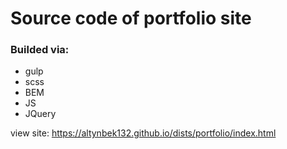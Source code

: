 # Source code of portfolio site
### Builded via:
- gulp
- scss
- BEM
- JS
- JQuery

view site: https://altynbek132.github.io/dists/portfolio/index.html
